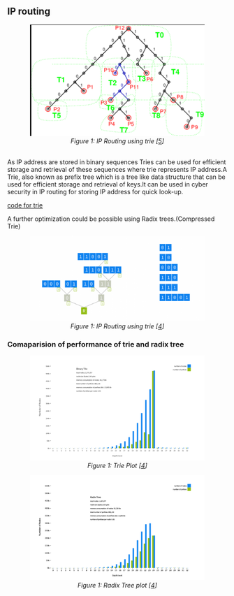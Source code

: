 ## IP routing

<p align="center">
  <img src="../images/trie_.png" alt="Merkle Tree Image" style="width: 400px;">
  <br>
  <em>Figure 1: IP Routing using trie [<a href="https://www.researchgate.net/figure/The-trie-lookup-structure-associated-with-the-routing-table-given-in-Table-7_fig3_220770958">5</a>]</em>
</p>
<br>
As IP address are stored in binary sequences Tries can be used for efficient storage and retrieval of these sequences where trie represents IP address.A Trie, also known as prefix tree which is a tree like data structure that can be used for efficient storage and retrieval of keys.It can be used in cyber security in IP routing for storing IP address for quick look-up.

<!-- ### Time Complexity of Trie -->

<!-- ![trie](../images/trie.png) -->

[code for trie](../codes/trie.md)

A further optimization could be possible using Radix trees.(Compressed Trie)

<p align="center">
  <img src="../images/radix_tree.png" alt="Merkle Tree Image" style="width: 400px;">
  <br>
  <em>Figure 1: IP Routing using trie [<a href="https://blog.apnic.net/2021/06/04/storing-and-retrieving-ip-prefixes-efficiently/">4</a>]</em>
</p>

### Comaparision of performance of trie and radix tree

<p align="center">
  <img src="../images/trie_plot.png" alt="Merkle Tree Image" style="width: 400px;">
  <br>
  <em>Figure 1: Trie Plot [<a href="https://blog.apnic.net/2021/06/04/storing-and-retrieving-ip-prefixes-efficiently/">4</a>]</em>
</p>

<p align="center">
  <img src="../images/radix_tree_plot.png" alt="Merkle Tree Image" style="width: 400px;">
  <br>
  <em>Figure 1: Radix Tree plot [<a href="https://blog.apnic.net/2021/06/04/storing-and-retrieving-ip-prefixes-efficiently/">4</a>]</em>
</p>
